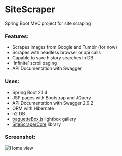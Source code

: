 SiteScraper
=================
Spring Boot MVC project for site scraping

### Features:
*	Scrapes images from Google and Tumblr (for now)
* 	Scrapes with headless browser or api calls
*	Capable to save history searches in DB
*	'Infinite' scroll paging
*	API Documentation with Swagger

### Uses:
* 	Spring Boot 2.1.4
* 	JSP pages with Bootstrap and JQuery
*	API Documentation with Swagger 2.9.2
*	ORM with Hibernate
*	h2 DB
*	[baguetteBox.js](https://feimosi.github.io/baguetteBox.js) lightbox gallery
*	[SiteScraperCore](https://github.com/TsvetanKT/SiteScraperCore) library

### Screenshot:
![Home view](https://raw.githubusercontent.com/TsvetanKT/SpringSiteScraper/master/SpringSiteScraperScreenshot.png "Home view")